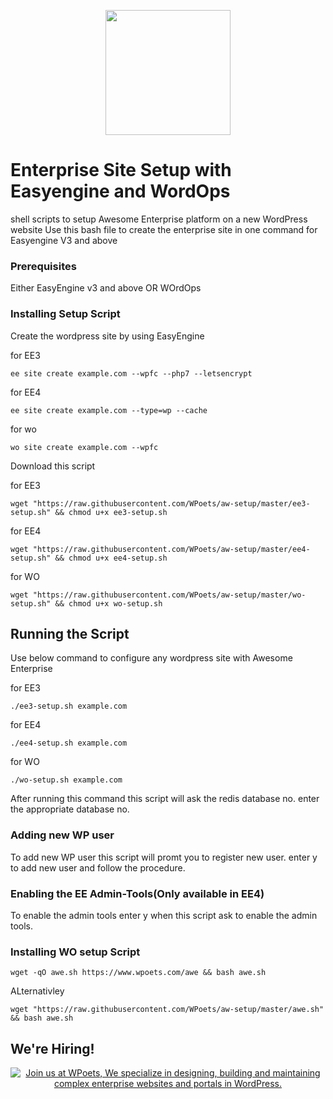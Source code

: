 <p align="center">
<a href="https://www.wpoets.com/" target="_blank"><img width="200"src="https://www.wpoets.com/wp-content/uploads/2018/05/WPoets-logo-1.svg"></a>
</p>

# Enterprise Site Setup with Easyengine and WordOps

shell scripts to setup Awesome Enterprise platform on a new WordPress website
Use this bash file to create the enterprise site in one command for Easyengine V3 and above

### Prerequisites

Either EasyEngine v3 and above OR WOrdOps 


### Installing Setup Script

Create the wordpress site by using EasyEngine

for EE3
```
ee site create example.com --wpfc --php7 --letsencrypt
```
for EE4
```
ee site create example.com --type=wp --cache
```
for wo
```
wo site create example.com --wpfc
```

Download this script

for EE3
```
wget "https://raw.githubusercontent.com/WPoets/aw-setup/master/ee3-setup.sh" && chmod u+x ee3-setup.sh
```

for EE4
```
wget "https://raw.githubusercontent.com/WPoets/aw-setup/master/ee4-setup.sh" && chmod u+x ee4-setup.sh
```

for WO
```
wget "https://raw.githubusercontent.com/WPoets/aw-setup/master/wo-setup.sh" && chmod u+x wo-setup.sh
```

## Running the Script

Use below command to configure any wordpress site with Awesome Enterprise

for EE3
```
./ee3-setup.sh example.com

```

for EE4
```
./ee4-setup.sh example.com

```

for WO
```
./wo-setup.sh example.com

```
After running this command this script will ask the redis database no.
enter the appropriate database no.

### Adding new WP user

To add new WP user this script will promt you to register new user.
enter y to add new user and follow the procedure.

### Enabling the EE Admin-Tools(Only available in EE4)

To enable the admin tools enter y when this script ask to enable the admin tools.

### Installing WO setup Script
```
wget -qO awe.sh https://www.wpoets.com/awe && bash awe.sh

```
ALternativley 
```
wget "https://raw.githubusercontent.com/WPoets/aw-setup/master/awe.sh" && bash awe.sh

```

## We're Hiring!

<p align="center">
<a href="https://www.wpoets.com/careers/"><img src="https://www.wpoets.com/wp-content/uploads/2020/11/work-with-us_1776x312.png" alt="Join us at WPoets, We specialize in designing, building and maintaining complex enterprise websites and portals in WordPress."></a>
</p>